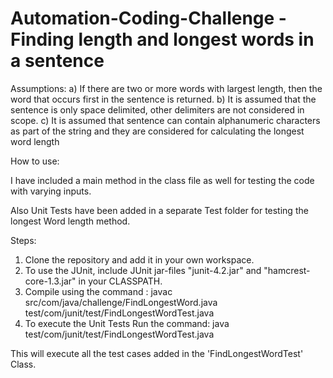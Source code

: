 # Automation-Coding-Challenge - Finding length and longest words in a sentence

Assumptions: 
a) If there are two or more words with largest length, then the word that occurs first in the sentence is returned.
b) It is assumed that the sentence is only space delimited, other delimiters are not considered in scope.
c) It is assumed that sentence can contain alphanumeric characters as part of the string and they are considered for calculating the longest word length


How to use:

I have included a main method in the class file as well for testing the code with varying inputs.

Also Unit Tests have been added in a separate Test folder for testing the longest Word length method.

Steps:
1) Clone the repository and add it in your own workspace.
2) To use the JUnit, include JUnit jar-files "junit-4.2.jar" and "hamcrest-core-1.3.jar" in your CLASSPATH.
2) Compile using the command : javac src/com/java/challenge/FindLongestWord.java test/com/junit/test/FindLongestWordTest.java
3) To execute the Unit Tests Run the command: java test/com/junit/test/FindLongestWordTest.java

This will execute all the test cases added in the 'FindLongestWordTest' Class.
